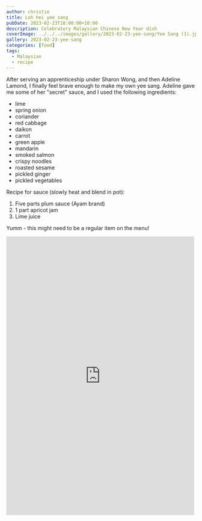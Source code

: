 ```yaml
---
author: christie
title: Loh hei yee sang
pubDate: 2023-02-23T18:00:00+10:00
description: Celebratory Malaysian Chinese New Year dish
coverImage: ../../../images/gallery/2023-02-23-yee-sang/Yee Sang (1).jpeg
gallery: 2023-02-23-yee-sang
categories: [food]
tags:
  - Malaysian
  - recipe
---
```


After serving an apprenticeship under Sharon Wong, and then Adeline Lamond, I finally feel brave enough to make my own yee sang. Adeline gave me some of her "secret" sauce, and I used the following ingredients:

- lime
- spring onion
- coriander
- red cabbage
- daikon
- carrot
- green apple
- mandarin
- smoked salmon
- crispy noodles
- roasted sesame
- pickled ginger
- pickled vegetables

Recipe for sauce (slowly heat and blend in pot):

1. Five parts plum sauce (Ayam brand)
2. 1 part apricot jam
3. Lime juice

Yumm - this might need to be a regular item on the menu!

<iframe src="https://www.facebook.com/plugins/post.php?href=https%3A%2F%2Fwww.facebook.com%2Fchris1.tham%2Fposts%2Fpfbid0H4ZVhmhooaeSfg1pphFeEnjtEqJqt4Qx8QD15Tib3N6WDxQH74NGD7FQqHUi1q4ql&show_text=true&width=500" width="500" height="742" style="border:none;overflow:hidden" scrolling="no" frameborder="0" allowfullscreen="true" allow="autoplay; clipboard-write; encrypted-media; picture-in-picture; web-share"></iframe>
